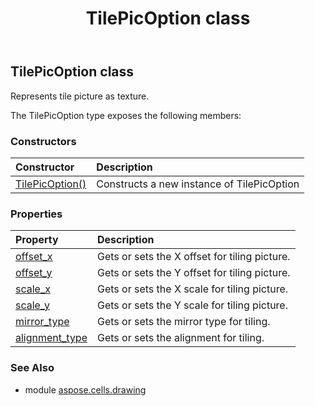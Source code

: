 ﻿---
title: TilePicOption class
second_title: Aspose.Cells for Python via .NET API References
description: 
type: docs
weight: 730
url: /aspose.cells.drawing/tilepicoption/
is_root: false
---

## TilePicOption class

Represents tile picture as texture.



The TilePicOption type exposes the following members:

### Constructors
| Constructor | Description |
| :- | :- |
| [TilePicOption()](/cells/python-net/aspose.cells.drawing/tilepicoption/__init__/#) | Constructs a new instance of TilePicOption |


### Properties
| Property | Description |
| :- | :- |
| [offset_x](/cells/python-net/aspose.cells.drawing/tilepicoption/offset_x) | Gets or sets the X offset for tiling picture. |
| [offset_y](/cells/python-net/aspose.cells.drawing/tilepicoption/offset_y) | Gets or sets the Y offset for tiling picture. |
| [scale_x](/cells/python-net/aspose.cells.drawing/tilepicoption/scale_x) | Gets or sets the X scale for tiling picture. |
| [scale_y](/cells/python-net/aspose.cells.drawing/tilepicoption/scale_y) | Gets or sets the Y scale for tiling picture. |
| [mirror_type](/cells/python-net/aspose.cells.drawing/tilepicoption/mirror_type) | Gets or sets the mirror type for tiling. |
| [alignment_type](/cells/python-net/aspose.cells.drawing/tilepicoption/alignment_type) | Gets or sets the alignment for tiling. |



### See Also
* module [aspose.cells.drawing](..)
